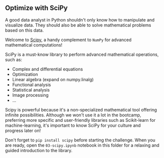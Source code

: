 
## Optimize with SciPy

A good data analyst in Python shouldn't only know how to manipulate and visualize data. They should also be able to solve mathematical problems based on this data.

Welcome to [Scipy](https://docs.scipy.org/doc/scipy/tutorial/general.html), a handy complement to `NumPy` for advanced mathematical computations!

SciPy is a must-know library to perform advanced mathematical operations, such as:
- Complex and differential equations
- Optimization
- Linear algebra (expand on numpy.linalg)
- Functional analysis
- Statistical analysis
- Image processing
- ...

Scipy is powerful because it's a non-specialized mathematical tool offering infinite possibilities. Although we won't use it a lot in the bootcamp, preferring more specific and user-friendly libraries such as Scikit-learn for machine-learning, it's important to know SciPy for your culture and progress later on!

Don't forget to `pip install scipy` before starting the challenge. When you are ready, open the `03-scipy.ipynb` notebook in this folder for a relaxing and guided introduction to the library.
